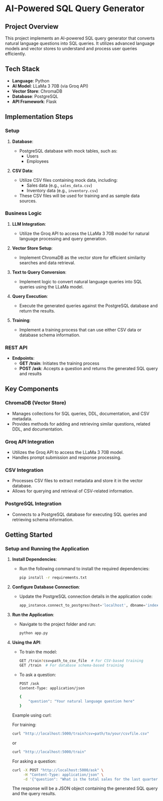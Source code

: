 # AI-Powered SQL Query Generator

## Project Overview
This project implements an AI-powered SQL query generator that converts natural language questions into SQL queries. It utilizes advanced language models and vector stores to understand and process user queries efficiently.

## Tech Stack
- **Language**: Python
- **AI Model**: LLaMa 3 70B (via Groq API)
- **Vector Store**: ChromaDB
- **Database**: PostgreSQL
- **API Framework**: Flask

## Implementation Steps

### Setup
1. **Database**: 
   - PostgreSQL database with mock tables, such as:
     - Users
     - Employees

2. **CSV Data**: 
   - Utilize CSV files containing mock data, including:
     - Sales data (e.g., `sales_data.csv`)
     - Inventory data (e.g., `inventory.csv`)
   - These CSV files will be used for training and as sample data sources.

### Business Logic
1. **LLM Integration**: 
   - Utilize the Groq API to access the LLaMa 3 70B model for natural language processing and query generation.

2. **Vector Store Setup**: 
   - Implement ChromaDB as the vector store for efficient similarity searches and data retrieval.

3. **Text to Query Conversion**: 
   - Implement logic to convert natural language queries into SQL queries using the LLaMa model.

4. **Query Execution**: 
   - Execute the generated queries against the PostgreSQL database and return the results.

5. **Training**: 
   - Implement a training process that can use either CSV data or database schema information.

### REST API
- **Endpoints**: 
  - **GET /train**: Initiates the training process
  - **POST /ask**: Accepts a question and returns the generated SQL query and results

## Key Components

### ChromaDB (Vector Store)
- Manages collections for SQL queries, DDL, documentation, and CSV metadata.
- Provides methods for adding and retrieving similar questions, related DDL, and documentation.

### Groq API Integration
- Utilizes the Groq API to access the LLaMa 3 70B model.
- Handles prompt submission and response processing.

### CSV Integration
- Processes CSV files to extract metadata and store it in the vector database.
- Allows for querying and retrieval of CSV-related information.

### PostgreSQL Integration
- Connects to a PostgreSQL database for executing SQL queries and retrieving schema information.

## Getting Started
### Setup and Running the Application

1. **Install Dependencies**:
   - Run the following command to install the required dependencies:
     ```bash
     pip install -r requirements.txt
     ```

2. **Configure Database Connection**:
   - Update the PostgreSQL connection details in the application code:
     ```python
     app_instance.connect_to_postgres(host='localhost', dbname='indexer', user='postgres', password='your_password', port='5432')
     ```

3. **Run the Application**:
   - Navigate to the project folder and run:
     ```bash
     python app.py
     ```

4. **Using the API**:
   - To train the model:
     ```bash
     GET /train?csv=path_to_csv_file  # For CSV-based training
     GET /train  # For database schema-based training
     ```
   - To ask a question:
     ```bash
     POST /ask
     Content-Type: application/json
     
     {
         "question": "Your natural language question here"
     }
     ```

   Example using curl:

   For training:
   ```bash
   curl "http://localhost:5000/train?csv=path/to/your/csvfile.csv"
   ```
   or
   ```bash
   curl "http://localhost:5000/train"
   ```

   For asking a question:
   ```bash
   curl -X POST "http://localhost:5000/ask" \
        -H "Content-Type: application/json" \
        -d '{"question": "What is the total sales for the last quarter?"}'
   ```

   The response will be a JSON object containing the generated SQL query and the query results.
